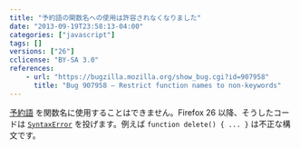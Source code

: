```yaml
---
title: "予約語の関数名への使用は許容されなくなりました"
date: "2013-09-19T23:58:13-04:00"
categories: ["javascript"]
tags: []
versions: ["26"]
cclicense: "BY-SA 3.0"
references:
    - url: "https://bugzilla.mozilla.org/show_bug.cgi?id=907958"
      title: "Bug 907958 – Restrict function names to non-keywords"
---
```

[予約語](https://developer.mozilla.org/docs/Web/JavaScript/Reference/Reserved_Words) を関数名に使用することはできません。Firefox 26 以降、そうしたコードは [`SyntaxError`](https://developer.mozilla.org/docs/Web/JavaScript/Reference/Global_Objects/SyntaxError) を投げます。例えば `function delete() { ... }` は不正な構文です。
